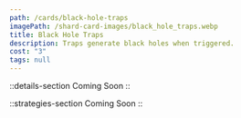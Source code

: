 ```yaml
---
path: /cards/black-hole-traps
imagePath: /shard-card-images/black_hole_traps.webp
title: Black Hole Traps
description: Traps generate black holes when triggered.
cost: "3"
tags: null
---
```


::details-section
Coming Soon
::

::strategies-section
Coming Soon
::
